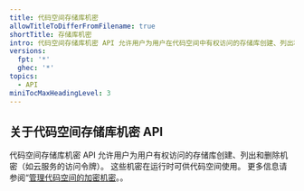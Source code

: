 ```yaml
---
title: 代码空间存储库机密
allowTitleToDifferFromFilename: true
shortTitle: 存储库机密
intro: 代码空间存储库机密 API 允许用户为用户在代码空间中有权访问的存储库创建、列出和删除机密（如云服务的访问令牌）。
versions:
  fpt: '*'
  ghec: '*'
topics:
  - API
miniTocMaxHeadingLevel: 3
---
```


## 关于代码空间存储库机密 API

代码空间存储库机密 API 允许用户为用户有权访问的存储库创建、列出和删除机密（如云服务的访问令牌）。 这些机密在运行时可供代码空间使用。 更多信息请参阅“[管理代码空间的加密机密](/codespaces/managing-your-codespaces/managing-encrypted-secrets-for-your-codespaces)。。
